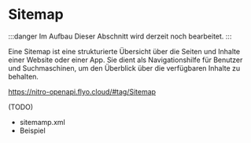 # Sitemap

:::danger Im Aufbau
Dieser Abschnitt wird derzeit noch bearbeitet.
:::

Eine Sitemap ist eine strukturierte Übersicht über die Seiten und Inhalte einer Website oder einer App. Sie dient als Navigationshilfe für Benutzer und Suchmaschinen, um den Überblick über die verfügbaren Inhalte zu behalten. 

https://nitro-openapi.flyo.cloud/#tag/Sitemap

(TODO)

- sitemamp.xml
- Beispiel